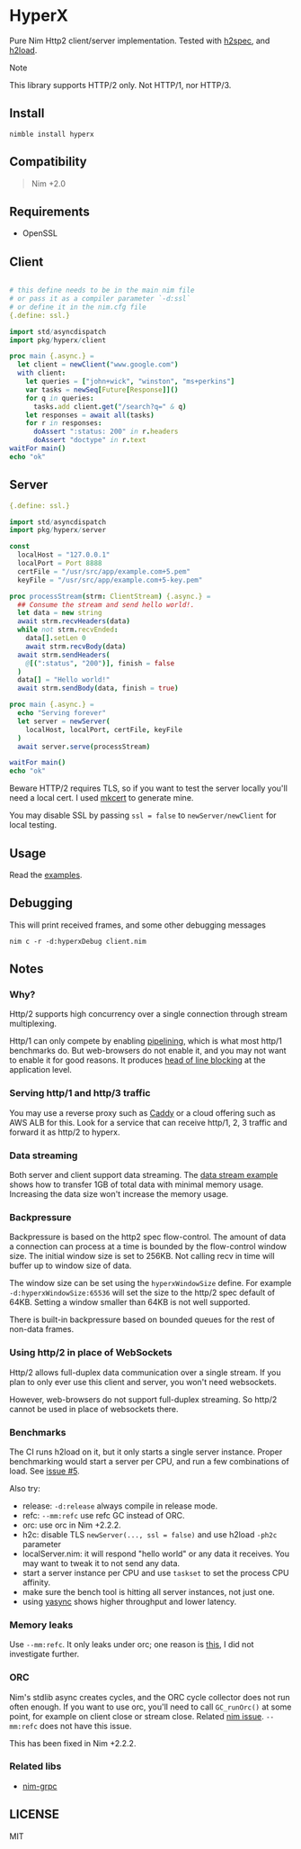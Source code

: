 # HyperX

Pure Nim Http2 client/server implementation. Tested with [h2spec](https://github.com/summerwind/h2spec), and [h2load](https://nghttp2.org/documentation/h2load-howto.html).

> [!NOTE]
> This library supports HTTP/2 only. Not HTTP/1, nor HTTP/3.

## Install

```
nimble install hyperx
```

## Compatibility

> Nim +2.0

## Requirements

- OpenSSL

## Client

```nim

# this define needs to be in the main nim file
# or pass it as a compiler parameter `-d:ssl`
# or define it in the nim.cfg file
{.define: ssl.}

import std/asyncdispatch
import pkg/hyperx/client

proc main {.async.} =
  let client = newClient("www.google.com")
  with client:
    let queries = ["john+wick", "winston", "ms+perkins"]
    var tasks = newSeq[Future[Response]]()
    for q in queries:
      tasks.add client.get("/search?q=" & q)
    let responses = await all(tasks)
    for r in responses:
      doAssert ":status: 200" in r.headers
      doAssert "doctype" in r.text
waitFor main()
echo "ok"
```

## Server

```nim
{.define: ssl.}

import std/asyncdispatch
import pkg/hyperx/server

const
  localHost = "127.0.0.1"
  localPort = Port 8888
  certFile = "/usr/src/app/example.com+5.pem"
  keyFile = "/usr/src/app/example.com+5-key.pem"

proc processStream(strm: ClientStream) {.async.} =
  ## Consume the stream and send hello world!.
  let data = new string
  await strm.recvHeaders(data)
  while not strm.recvEnded:
    data[].setLen 0
    await strm.recvBody(data)
  await strm.sendHeaders(
    @[(":status", "200")], finish = false
  )
  data[] = "Hello world!"
  await strm.sendBody(data, finish = true)

proc main {.async.} =
  echo "Serving forever"
  let server = newServer(
    localHost, localPort, certFile, keyFile
  )
  await server.serve(processStream)

waitFor main()
echo "ok"
```

Beware HTTP/2 requires TLS, so if you want to test the server locally you'll need a local cert. I used [mkcert](https://github.com/FiloSottile/mkcert) to generate mine.

You may disable SSL by passing `ssl = false` to `newServer/newClient` for local testing.

## Usage

Read the [examples](https://github.com/nitely/nim-hyperx/blob/master/examples/).

## Debugging

This will print received frames, and some other debugging messages

```
nim c -r -d:hyperxDebug client.nim
```

## Notes

### Why?

Http/2 supports high concurrency over a single connection through stream multiplexing.

Http/1 can only compete by enabling [pipelining](https://en.wikipedia.org/wiki/HTTP_pipelining), which is what most http/1 benchmarks do. But web-browsers do not enable it, and you may not want to enable it for good reasons. It produces [head of line blocking](https://en.wikipedia.org/wiki/Head-of-line_blocking) at the application level.

### Serving http/1 and http/3 traffic

You may use a reverse proxy such as [Caddy](https://github.com/caddyserver/caddy) or a cloud offering such as AWS ALB for this. Look for a service that can receive http/1, 2, 3 traffic and forward it as http/2 to hyperx.

### Data streaming

Both server and client support data streaming. The [data stream example](https://github.com/nitely/nim-hyperx/blob/master/examples/dataStream.nim) shows how to transfer 1GB of total data with minimal memory usage. Increasing the data size won't increase the memory usage.

### Backpressure

Backpressure is based on the http2 spec flow-control. The amount of data a connection can process at a time is bounded by the flow-control window size. The initial window size is set to 256KB. Not calling recv in time will buffer up to window size of data.

The window size can be set using the `hyperxWindowSize` define. For example `-d:hyperxWindowSize:65536` will set the size to the http/2 spec default of 64KB. Setting a window smaller than 64KB is not well supported.

There is built-in backpressure based on bounded queues for the rest of non-data frames.

### Using http/2 in place of WebSockets

Http/2 allows full-duplex data communication over a single stream. If you plan to only ever use this client and server, you won't need websockets.

However, web-browsers do not support full-duplex streaming. So http/2 cannot be used in place of websockets there.

### Benchmarks

The CI runs h2load on it, but it only starts a single server instance. Proper benchmarking would start a server per CPU, and run a few combinations of load. See [issue #5](https://github.com/nitely/nim-hyperx/issues/5#issuecomment-2480527542).

Also try:

- release: `-d:release` always compile in release mode.
- refc: `--mm:refc` use refc GC instead of ORC.
- orc: use orc in Nim +2.2.2.
- h2c: disable TLS `newServer(..., ssl = false)` and use h2load `-ph2c` parameter
- localServer.nim: it will respond "hello world" or any data it receives. You may want to tweak it to not send any data.
- start a server instance per CPU and use `taskset` to set the process CPU affinity.
- make sure the bench tool is hitting all server instances, not just one.
- using [yasync](https://github.com/yglukhov/yasync) shows higher throughput and lower latency.

### Memory leaks

Use `--mm:refc`. It only leaks under orc; one reason is [this](https://github.com/nim-lang/Nim/issues/23615), I did not investigate further.

### ORC

Nim's stdlib async creates cycles, and the ORC cycle collector does not run often enough. If you want to use orc, you'll need to call `GC_runOrc()` at some point, for example on client close or stream close. Related [nim issue](https://github.com/nim-lang/Nim/issues/21631). `--mm:refc` does not have this issue.

This has been fixed in Nim +2.2.2.

### Related libs

- [nim-grpc](https://github.com/nitely/nim-grpc)

## LICENSE

MIT
